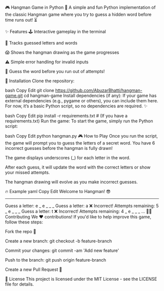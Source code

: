 🎮 Hangman Game in Python 🤖
A simple and fun Python implementation of the classic Hangman game where you try to guess a hidden word before time runs out! ⏳

✨ Features
🕹️ Interactive gameplay in the terminal

🤔 Tracks guessed letters and words

😱 Shows the hangman drawing as the game progresses

⚠️ Simple error handling for invalid inputs

🎯 Guess the word before you run out of attempts!

🚀 Installation
Clone the repository:

bash
Copy
Edit
git clone https://github.com/AbuzarBhatti/hangman-game.git
cd hangman-game
Install dependencies (if any):
If your game has external dependencies (e.g., pygame or others), you can include them here. For now, it’s a basic Python script, so no dependencies are required. ✨

bash
Copy
Edit
pip install -r requirements.txt  # (If you have a requirements.txt)
Run the game:
To start the game, simply run the Python script:

bash
Copy
Edit
python hangman.py
🎮 How to Play
Once you run the script, the game will prompt you to guess the letters of a secret word. You have 6 incorrect guesses before the hangman is fully drawn!

The game displays underscores (_) for each letter in the word.

After each guess, it will update the word with the correct letters or show your missed attempts.

The hangman drawing will evolve as you make incorrect guesses.

🔥 Example
yaml
Copy
Edit
Welcome to Hangman! 😎
_ _ _ _ _
Guess a letter: e
_ e _ _ _
Guess a letter: a
❌ Incorrect! Attempts remaining: 5
_ e _ _ _
Guess a letter: t
❌ Incorrect! Attempts remaining: 4
_ e _ _ _
...
👨‍💻 Contributing
We ❤️ contributions! If you'd like to help improve this game, follow these steps:

Fork the repo 🍴

Create a new branch: git checkout -b feature-branch

Commit your changes: git commit -am 'Add new feature'

Push to the branch: git push origin feature-branch

Create a new Pull Request 🚀

📜 License
This project is licensed under the MIT License - see the LICENSE file for details.

